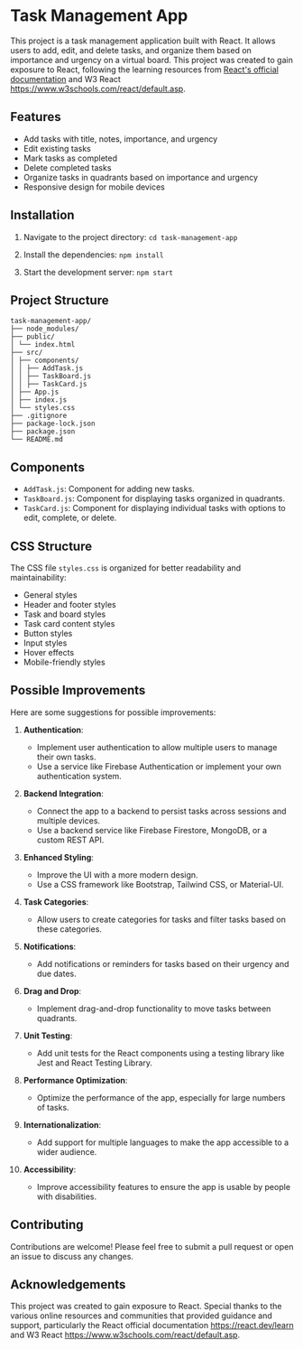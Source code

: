 # Task Management App

This project is a task management application built with React. It allows users to add, edit, and delete tasks, and organize them based on importance and urgency on a virtual board. This project was created to gain exposure to React, following the learning resources from [React's official documentation](https://react.dev/learn) and W3 React https://www.w3schools.com/react/default.asp.

## Features

- Add tasks with title, notes, importance, and urgency
- Edit existing tasks
- Mark tasks as completed
- Delete completed tasks
- Organize tasks in quadrants based on importance and urgency
- Responsive design for mobile devices

## Installation

1. Navigate to the project directory:
   `cd task-management-app`

2. Install the dependencies:
   `npm install`

3. Start the development server:
   `npm start`

## Project Structure

```
task-management-app/
├── node_modules/
├── public/
│ └── index.html
├── src/
│ ├── components/
│ │ ├── AddTask.js
│ │ ├── TaskBoard.js
│ │ ├── TaskCard.js
│ ├── App.js
│ ├── index.js
│ └── styles.css
├── .gitignore
├── package-lock.json
├── package.json
└── README.md
```

## Components

- `AddTask.js`: Component for adding new tasks.
- `TaskBoard.js`: Component for displaying tasks organized in quadrants.
- `TaskCard.js`: Component for displaying individual tasks with options to edit, complete, or delete.

## CSS Structure

The CSS file `styles.css` is organized for better readability and maintainability:

- General styles
- Header and footer styles
- Task and board styles
- Task card content styles
- Button styles
- Input styles
- Hover effects
- Mobile-friendly styles

## Possible Improvements

Here are some suggestions for possible improvements:

1. **Authentication**:

   - Implement user authentication to allow multiple users to manage their own tasks.
   - Use a service like Firebase Authentication or implement your own authentication system.

2. **Backend Integration**:

   - Connect the app to a backend to persist tasks across sessions and multiple devices.
   - Use a backend service like Firebase Firestore, MongoDB, or a custom REST API.

3. **Enhanced Styling**:

   - Improve the UI with a more modern design.
   - Use a CSS framework like Bootstrap, Tailwind CSS, or Material-UI.

4. **Task Categories**:

   - Allow users to create categories for tasks and filter tasks based on these categories.

5. **Notifications**:

   - Add notifications or reminders for tasks based on their urgency and due dates.

6. **Drag and Drop**:

   - Implement drag-and-drop functionality to move tasks between quadrants.

7. **Unit Testing**:

   - Add unit tests for the React components using a testing library like Jest and React Testing Library.

8. **Performance Optimization**:

   - Optimize the performance of the app, especially for large numbers of tasks.

9. **Internationalization**:

   - Add support for multiple languages to make the app accessible to a wider audience.

10. **Accessibility**:
    - Improve accessibility features to ensure the app is usable by people with disabilities.

## Contributing

Contributions are welcome! Please feel free to submit a pull request or open an issue to discuss any changes.

## Acknowledgements

This project was created to gain exposure to React. Special thanks to the various online resources and communities that provided guidance and support, particularly the React official documentation https://react.dev/learn and W3 React https://www.w3schools.com/react/default.asp.

